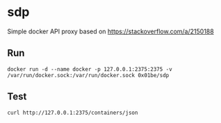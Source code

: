# sdp

Simple docker API proxy based on https://stackoverflow.com/a/2150188

## Run

```
docker run -d --name docker -p 127.0.0.1:2375:2375 -v /var/run/docker.sock:/var/run/docker.sock 0x01be/sdp
```

## Test

`curl http://127.0.0.1:2375/containers/json`


